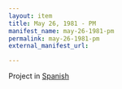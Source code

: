 ```yaml
---
layout: item
title: May 26, 1981 - PM
manifest_name: may-26-1981-pm
permalink: may-26-1981-pm
external_manifest_url: 

---
```

<!-- Add an essay or interpretive material below this line,
using HTML or markdown.  Do not modify this file above this line -->
Project in <a href="https://verapburrows.github.io/radio-venceremos-espanol/26-de-mayo-1981-pm">Spanish</a>
<br>

